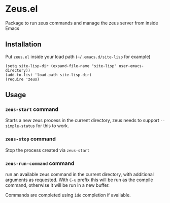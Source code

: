 # Zeus.el

Package to run zeus commands and manage the zeus server from inside Emacs

## Installation

Put `zeus.el` inside your load path (`~/.emacs.d/site-lisp` for example)

```elisp
(setq site-lisp-dir (expand-file-name "site-lisp" user-emacs-directory))
(add-to-list 'load-path site-lisp-dir)
(require 'zeus)
```
## Usage

### `zeus-start` command

Starts a new zeus process in the current directory, zeus needs to support
`--simple-status` for this to work.

### `zeus-stop` command

Stop the process created via `zeus-start`

### `zeus-run-command` command

run an available zeus command in the current directory, with additional
arguments as requested. With `C-u` prefix this will be run as the compile
command, otherwise it will be run in a new buffer. 

Commands are completed using `ido` completion if available.

